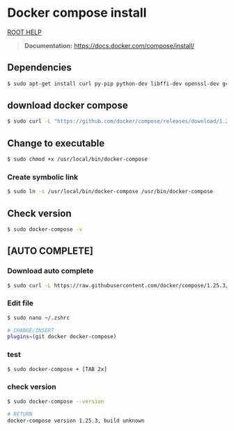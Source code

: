 # Docker compose install

[ROOT HELP](../HELP.md)

> **Documentation:** https://docs.docker.com/compose/install/

## Dependencies

```bash
$ sudo apt-get install curl py-pip python-dev libffi-dev openssl-dev gcc libc6-dev make
```

## download docker compose

```bash
$ sudo curl -L "https://github.com/docker/compose/releases/download/1.29.2/docker-compose-$(uname -s)-$(uname -m)" -o /usr/local/bin/docker-compose
```

## Change to executable

```bash
$ sudo chmod +x /usr/local/bin/docker-compose
```

### Create symbolic link

```bash
$ sudo ln -s /usr/local/bin/docker-compose /usr/bin/docker-compose
```

## Check version

```bash
$ sudo docker-compose -v
```

## [AUTO COMPLETE]

### Download auto complete

```bash
$ sudo curl -L https://raw.githubusercontent.com/docker/compose/1.25.3/contrib/completion/bash/docker-compose -o /etc/bash_completion.d/docker-compose
```

### Edit file

```bash
$ sudo nano ~/.zshrc

# CHANGE/INSERT
plugins=(git docker docker-compose)
```

### test

```bash
$ sudo docker-compose + [TAB 2x]
```

### check version

```bash
$ sudo docker-compose --version

# RETURN
docker-compose version 1.25.3, build unknown
```
